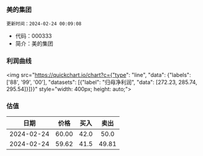 

### 美的集团

`更新时间：2024-02-24 00:09:08`

* 代码：000333
* 简介：美的集团

### 利润曲线

<img src="https://quickchart.io/chart?c={"type": "line", "data": {"labels": ['88', '99', '00'], "datasets": [{"label": "归母净利润", "data": [272.23, 285.74, 295.54]}]}}" style="width: 400px; height: auto;">

### 估值

|    日期    |    价格    |    买入    |    卖出    |    
|:------------:|:------------:|:------------:|:------------:|
|2024-02-24|60.00|42.0|50.0|
|2024-02-24|59.62|41.5|49.81|
